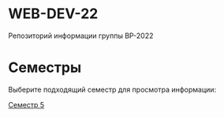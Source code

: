 
# WEB-DEV-22
Репозиторий информации группы ВР-2022

# Семестры
Выберите подходящий семестр для просмотра информации:

[Семестр 5](Семестр%205/README.md)
